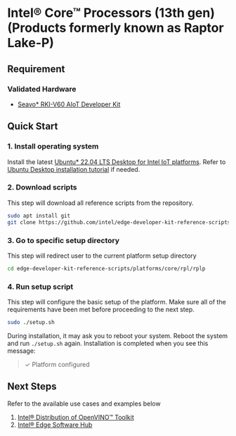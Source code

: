 # Intel® Core™ Processors (13th gen) (Products formerly known as Raptor Lake-P)

## Requirement
### Validated Hardware
- [Seavo* RKI-V60 AIoT Developer Kit](https://www.seavo.com/en/rki_devkit/)

## Quick Start
### 1. Install operating system
Install the latest [Ubuntu* 22.04 LTS Desktop for Intel IoT platforms](https://ubuntu.com/download/iot/intel-iot). Refer to [Ubuntu Desktop installation tutorial](https://ubuntu.com/tutorials/install-ubuntu-desktop#1-overview) if needed.

### 2. Download scripts
This step will download all reference scripts from the repository.
```bash
sudo apt install git
git clone https://github.com/intel/edge-developer-kit-reference-scripts
```

### 3. Go to specific setup directory
This step will redirect user to the current platform setup directory
```bash
cd edge-developer-kit-reference-scripts/platforms/core/rpl/rplp
```

### 4. Run setup script
This step will configure the basic setup of the platform. Make sure all of the requirements have been met before proceeding to the next step.
```bash
sudo ./setup.sh
```
During installation, it may ask you to reboot your system. Reboot the system and run `./setup.sh` again. Installation is completed when you see this message:
> ✓ Platform configured

## Next Steps
Refer to the available use cases and examples below
1. [Intel® Distribution of OpenVINO™ Toolkit](../../../../usecases/ai/openvino/README.md)
2. [Intel® Edge Software Hub](https://www.intel.com/content/www/us/en/developer/topic-technology/edge-5g/edge-solutions/overview.html)
